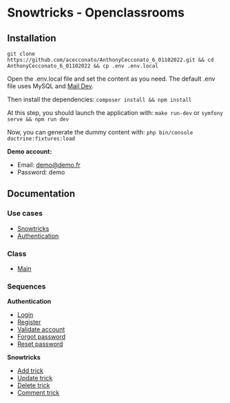# Snowtricks - Openclassrooms

## Installation

```
git clone https://github.com/acecconato/AnthonyCecconato_6_01102022.git && cd AnthonyCecconato_6_01102022 && cp .env .env.local
```
Open the .env.local file and set the content as you need. The default .env file uses MySQL and [Mail Dev](https://github.com/maildev/maildev).

Then install the dependencies: `composer install && npm install`

At this step, you should launch the application with: `make run-dev` or `symfony serve && npm run dev`

Now, you can generate the dummy content with: `php bin/console doctrine:fixtures:load`

**Demo account:**

- Email: demo@demo.fr
- Password: demo

## Documentation

### Use cases  

- [Snowtricks](https://github.com/acecconato/AnthonyCecconato_6_01102022/blob/main/docs/usecase/snowtricks.png)
- [Authentication](https://github.com/acecconato/AnthonyCecconato_6_01102022/blob/main/docs/usecase/authentication.png) 

### Class

- [Main](https://github.com/acecconato/AnthonyCecconato_6_01102022/blob/main/docs/class/main.md)

### Sequences

**Authentication**
- [Login](https://github.com/acecconato/AnthonyCecconato_6_01102022/blob/main/docs/sequence/authentication/login.md)
- [Register](https://github.com/acecconato/AnthonyCecconato_6_01102022/blob/main/docs/sequence/authentication/register.md)
- [Validate account](https://github.com/acecconato/AnthonyCecconato_6_01102022/blob/main/docs/sequence/authentication/validate_account.md)
- [Forgot password](https://github.com/acecconato/AnthonyCecconato_6_01102022/blob/main/docs/sequence/authentication/forgot_password.md)
- [Reset password](https://github.com/acecconato/AnthonyCecconato_6_01102022/blob/main/docs/sequence/authentication/reset_password.md)

**Snowtricks**

- [Add trick](https://github.com/acecconato/AnthonyCecconato_6_01102022/blob/main/docs/sequence/snowtricks/add_trick.md)
- [Update trick](https://github.com/acecconato/AnthonyCecconato_6_01102022/blob/main/docs/sequence/snowtricks/update_trick.md)
- [Delete trick](https://github.com/acecconato/AnthonyCecconato_6_01102022/blob/main/docs/sequence/snowtricks/delete_trick.md)
- [Comment trick](https://github.com/acecconato/AnthonyCecconato_6_01102022/blob/main/docs/sequence/snowtricks/comment_trick.md)

